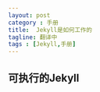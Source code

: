 ```yaml
---
layout: post
category : 手册
title:  Jekyll是如何工作的
tagline: 翻译中
tags : [Jekyll,手册]
---
```


##  可执行的Jekyll

